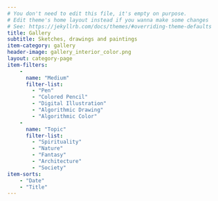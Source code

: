 ```yaml
---
# You don't need to edit this file, it's empty on purpose.
# Edit theme's home layout instead if you wanna make some changes
# See: https://jekyllrb.com/docs/themes/#overriding-theme-defaults
title: Gallery
subtitle: Sketches, drawings and paintings
item-category: gallery
header-image: gallery_interior_color.png
layout: category-page
item-filters:
    -
      name: "Medium"
      filter-list:
        - "Pen"
        - "Colored Pencil"
        - "Digital Illustration"
        - "Algorithmic Drawing"
        - "Algorithmic Color"
    -
      name: "Topic"
      filter-list:
        - "Spirituality"
        - "Nature"
        - "Fantasy"
        - "Architecture"
        - "Society"
item-sorts:
    - "Date"
    - "Title"
---
```


